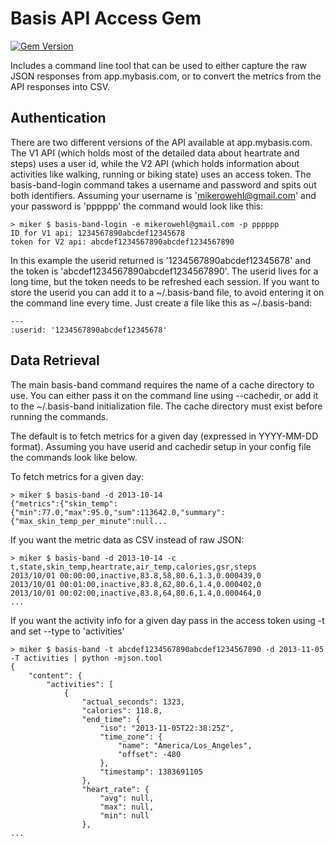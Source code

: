 # Basis API Access Gem

[![Gem Version](https://badge.fury.io/rb/basis-band.png)](http://badge.fury.io/rb/basis-band)

Includes a command line tool that can be used to either capture the raw JSON
responses from app.mybasis.com, or to convert the metrics from the API
responses into CSV.

## Authentication

There are two different versions of the API available at app.mybasis.com. The
V1 API (which holds most of the detailed data about heartrate and steps) uses a
user id, while the V2 API (which holds information about activities like
walking, running or biking state) uses an access token. The basis-band-login
command takes a username and password and spits out both identifiers.
Assuming your username is
'mikerowehl@gmail.com' and your password is 'pppppp' the command would look
like this:

```
> miker $ basis-band-login -e mikerowehl@gmail.com -p pppppp
ID for V1 api: 1234567890abcdef12345678
token for V2 api: abcdef1234567890abcdef1234567890
```

In this example the userid returned is '1234567890abcdef12345678' and the 
token is 'abcdef1234567890abcdef1234567890'. The userid lives for a long time,
but the token needs to be refreshed each session. If you want to store the
userid you can add it to a ~/.basis-band file, to avoid entering it on the
command line every time. Just create a file like this as ~/.basis-band:

```
---
:userid: '1234567890abcdef12345678'
```

## Data Retrieval

The main basis-band command requires the name of a cache directory to use.
You can either pass it on the command line using --cachedir, or add it to the
~/.basis-band initialization file. The cache directory must exist before
running the commands.

The default is to fetch metrics for a given day (expressed in YYYY-MM-DD
format). Assuming you have userid and cachedir setup in your config file the
commands look like below.

To fetch metrics for a given day:

```
> miker $ basis-band -d 2013-10-14
{"metrics":{"skin_temp":{"min":77.0,"max":95.0,"sum":113642.0,"summary":{"max_skin_temp_per_minute":null...
```

If you want the metric data as CSV instead of raw JSON:

```
> miker $ basis-band -d 2013-10-14 -c
t,state,skin_temp,heartrate,air_temp,calories,gsr,steps
2013/10/01 00:00:00,inactive,83.8,58,80.6,1.3,0.000439,0
2013/10/01 00:01:00,inactive,83.8,62,80.6,1.4,0.000402,0
2013/10/01 00:02:00,inactive,83.8,64,80.6,1.4,0.000464,0
...
```

If you want the activity info for a given day pass in the access token using
-t and set --type to 'activities'

```
> miker $ basis-band -t abcdef1234567890abcdef1234567890 -d 2013-11-05 -T activities | python -mjson.tool
{
    "content": {
        "activities": [
            {
                "actual_seconds": 1323,
                "calories": 118.8,
                "end_time": {
                    "iso": "2013-11-05T22:38:25Z",
                    "time_zone": {
                        "name": "America/Los_Angeles",
                        "offset": -480
                    },
                    "timestamp": 1383691105
                },
                "heart_rate": {
                    "avg": null,
                    "max": null,
                    "min": null
                },
...
```

